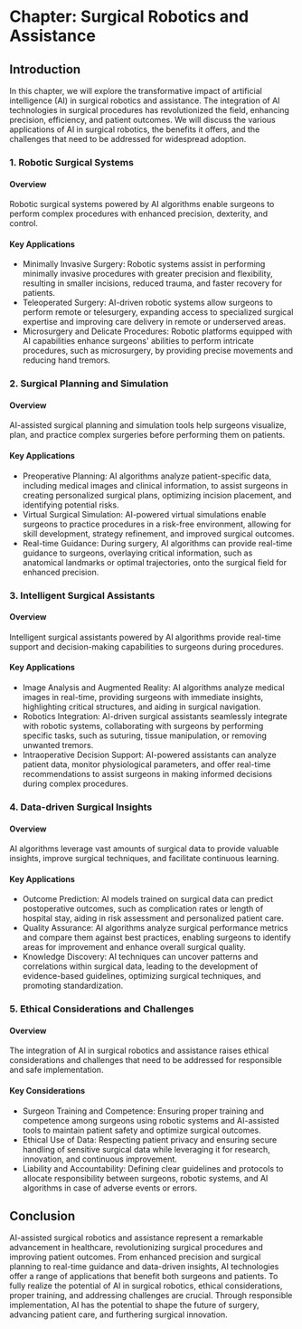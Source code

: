 Chapter: Surgical Robotics and Assistance
=========================================

Introduction
------------

In this chapter, we will explore the transformative impact of artificial intelligence (AI) in surgical robotics and assistance. The integration of AI technologies in surgical procedures has revolutionized the field, enhancing precision, efficiency, and patient outcomes. We will discuss the various applications of AI in surgical robotics, the benefits it offers, and the challenges that need to be addressed for widespread adoption.

### 1. Robotic Surgical Systems

#### Overview

Robotic surgical systems powered by AI algorithms enable surgeons to perform complex procedures with enhanced precision, dexterity, and control.

#### Key Applications

* Minimally Invasive Surgery: Robotic systems assist in performing minimally invasive procedures with greater precision and flexibility, resulting in smaller incisions, reduced trauma, and faster recovery for patients.
* Teleoperated Surgery: AI-driven robotic systems allow surgeons to perform remote or telesurgery, expanding access to specialized surgical expertise and improving care delivery in remote or underserved areas.
* Microsurgery and Delicate Procedures: Robotic platforms equipped with AI capabilities enhance surgeons' abilities to perform intricate procedures, such as microsurgery, by providing precise movements and reducing hand tremors.

### 2. Surgical Planning and Simulation

#### Overview

AI-assisted surgical planning and simulation tools help surgeons visualize, plan, and practice complex surgeries before performing them on patients.

#### Key Applications

* Preoperative Planning: AI algorithms analyze patient-specific data, including medical images and clinical information, to assist surgeons in creating personalized surgical plans, optimizing incision placement, and identifying potential risks.
* Virtual Surgical Simulation: AI-powered virtual simulations enable surgeons to practice procedures in a risk-free environment, allowing for skill development, strategy refinement, and improved surgical outcomes.
* Real-time Guidance: During surgery, AI algorithms can provide real-time guidance to surgeons, overlaying critical information, such as anatomical landmarks or optimal trajectories, onto the surgical field for enhanced precision.

### 3. Intelligent Surgical Assistants

#### Overview

Intelligent surgical assistants powered by AI algorithms provide real-time support and decision-making capabilities to surgeons during procedures.

#### Key Applications

* Image Analysis and Augmented Reality: AI algorithms analyze medical images in real-time, providing surgeons with immediate insights, highlighting critical structures, and aiding in surgical navigation.
* Robotics Integration: AI-driven surgical assistants seamlessly integrate with robotic systems, collaborating with surgeons by performing specific tasks, such as suturing, tissue manipulation, or removing unwanted tremors.
* Intraoperative Decision Support: AI-powered assistants can analyze patient data, monitor physiological parameters, and offer real-time recommendations to assist surgeons in making informed decisions during complex procedures.

### 4. Data-driven Surgical Insights

#### Overview

AI algorithms leverage vast amounts of surgical data to provide valuable insights, improve surgical techniques, and facilitate continuous learning.

#### Key Applications

* Outcome Prediction: AI models trained on surgical data can predict postoperative outcomes, such as complication rates or length of hospital stay, aiding in risk assessment and personalized patient care.
* Quality Assurance: AI algorithms analyze surgical performance metrics and compare them against best practices, enabling surgeons to identify areas for improvement and enhance overall surgical quality.
* Knowledge Discovery: AI techniques can uncover patterns and correlations within surgical data, leading to the development of evidence-based guidelines, optimizing surgical techniques, and promoting standardization.

### 5. Ethical Considerations and Challenges

#### Overview

The integration of AI in surgical robotics and assistance raises ethical considerations and challenges that need to be addressed for responsible and safe implementation.

#### Key Considerations

* Surgeon Training and Competence: Ensuring proper training and competence among surgeons using robotic systems and AI-assisted tools to maintain patient safety and optimize surgical outcomes.
* Ethical Use of Data: Respecting patient privacy and ensuring secure handling of sensitive surgical data while leveraging it for research, innovation, and continuous improvement.
* Liability and Accountability: Defining clear guidelines and protocols to allocate responsibility between surgeons, robotic systems, and AI algorithms in case of adverse events or errors.

Conclusion
----------

AI-assisted surgical robotics and assistance represent a remarkable advancement in healthcare, revolutionizing surgical procedures and improving patient outcomes. From enhanced precision and surgical planning to real-time guidance and data-driven insights, AI technologies offer a range of applications that benefit both surgeons and patients. To fully realize the potential of AI in surgical robotics, ethical considerations, proper training, and addressing challenges are crucial. Through responsible implementation, AI has the potential to shape the future of surgery, advancing patient care, and furthering surgical innovation.
